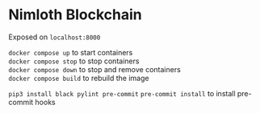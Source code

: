 # Nimloth Blockchain

Exposed on `localhost:8000`

`docker compose up` to start containers<br/>
`docker compose stop` to stop containers<br/>
`docker compose down` to stop and remove containers<br/>
`docker compose build` to rebuild the image<br/>

`pip3 install black pylint pre-commit`
`pre-commit install` to install pre-commit hooks 
